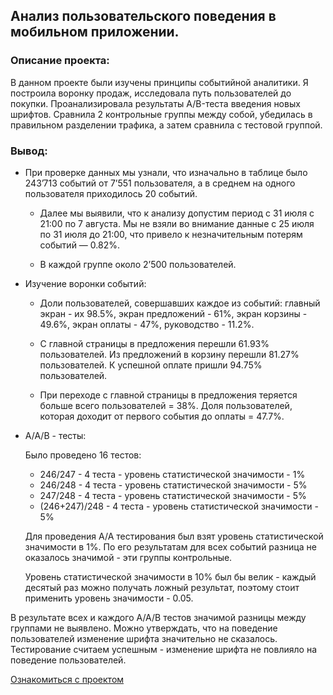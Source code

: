 ## Анализ пользовательского поведения в мобильном приложении.
### Описание проекта:
В данном проекте были изучены принципы событийной аналитики. Я построила
воронку продаж, исследовала путь пользователей до покупки. Проанализировала
результаты A/B-теста введения новых шрифтов. Сравнила 2 контрольные группы между
собой, убедилась в правильном разделении трафика, а затем сравнила с тестовой группой.
### Вывод:
- При проверке данных мы узнали, что изначально в таблице было 243’713 событий от 7’551 пользователя, а в среднем на одного пользователя приходилось 20 событий.
    - Далее мы выявили, что к анализу допустим период с 31 июля с 21:00 по 7 августа. Мы не взяли во внимание данные с 25 июля по 31 июля до 21:00, что привело к незначительным потерям событий — 0.82%.

    - В каждой группе около 2’500 пользователей.


- Изучение воронки событий:

    - Доли пользователей, совершавших каждое из событий: главный экран - их 98.5%, экран предложений - 61%, экран корзины - 49.6%, экран оплаты - 47%, руководство - 11.2%.

    - С главной страницы в предложения перешли 61.93% пользователей.
Из предложений в корзину перешли  81.27% пользователей.
К успешной оплате пришли 94.75% пользователей.

    - При переходе с главной страницы в предложения теряется больше всего пользователей = 38%.
Доля пользователей, которая доходит от первого события до оплаты = 47.7%.


- А/А/B - тесты:

    Было проведено 16 тестов:
  - 246/247 - 4 теста - уровень статистической значимости - 1%
  - 246/248 - 4 теста - уровень статистической значимости - 5%
  - 247/248 - 4 теста - уровень статистической значимости - 5%
  - (246+247)/248 - 4 теста - уровень статистической значимости - 5%

  Для проведения A/A тестирования был взят уровень статистической значимости в 1%. По его результатам для всех событий разница не оказалось значимой - эти группы контрольные.

  Уровень статистической значимости в 10% был бы велик - каждый десятый раз можно получать ложный результат, поэтому стоит применить уровень значимости - 0.05.

В результате всех и каждого A/A/B тестов значимой разницы между группами не выявлено. Можно утверждать, что на поведение пользователей изменение шрифта значительно не сказалось.
Тестирование считаем успешным - изменение шрифта не повлияло на поведение пользователей.

[Ознакомиться с проектом](./practikum.ipynb)